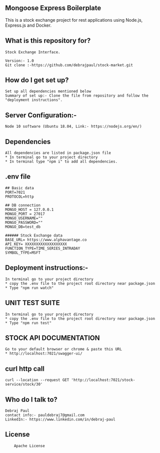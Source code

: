## Mongoose Express Boilerplate

This is a stock exchange project for rest applications using Node.js, Express.js and Docker.

## What is this repository for?

    Stock Exchange Interface.

    Version:- 1.0
    Git clone :-https://github.com/debrajpaul/stock-market.git

## How do I get set up?

    Set up all dependencies mentioned below
    Summary of set up:- Clone the file from repository and follow the "deployment instructions".

## Server Configuration:-

    Node 10 software (Ubuntu 18.04, Link:- https://nodejs.org/en/)

## Dependencies

    All dependencies are listed in package.json file
    * In terminal go to your project directory
    * In terminal type "npm i" to add all dependencies.

## .env file

```
## Basic data
PORT=7021
PROTOCOL=http

## DB connection
MONGO_HOST = 127.0.0.1
MONGO_PORT = 27017
MONGO_USERNAME=""
MONGO_PASSWORD=""
MONGO_DB=test_db

###### Stock Exchange data
BASE_URL= https://www.alphavantage.co
API_KEY= XXXXXXXXXXXXXXXXXXX
FUNCTION_TYPE=TIME_SERIES_INTRADAY
SYMBOL_TYPE=MSFT
```

## Deployment instructions:-

    In terminal go to your project directory
    * copy the .env file to the project root directory near package.json
    * Type "npm run watch"

## UNIT TEST SUITE

    In terminal go to your project directory
    * copy the .env file to the project root directory near package.json
    * Type "npm run test"

## STOCK API DOCUMENTATION

    Go to your default browser or chrome & paste this URL
    * http://localhost:7021/swagger-ui/

## curl http call

```
curl --location --request GET 'http://localhost:7021/stock-service/stock/30'
```

## Who do I talk to?

    Debraj Paul
    contact info:- pauldebraj7@gmail.com
    LinkedIn:- https://www.linkedin.com/in/debraj-paul

## License

        Apache License
